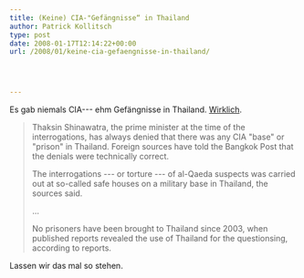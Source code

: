 ```yaml
---
title: (Keine) CIA-"Gefängnisse“ in Thailand
author: Patrick Kollitsch
type: post
date: 2008-01-17T12:14:22+00:00
url: /2008/01/keine-cia-gefaengnisse-in-thailand/




---
```

Es gab niemals <span class="caps">CIA</span>--- ehm Gef&auml;ngnisse in Thailand. [Wirklich][1]. 

> Thaksin Shinawatra, the prime minister at the time of the interrogations, has always denied that there was any <span class="caps">CIA</span> "base" or "prison" in Thailand. Foreign sources have told the Bangkok Post that the denials were technically correct.
> 
> The interrogations --- or torture --- of al-Qaeda suspects was carried out at so-called safe houses on a military base in Thailand, the sources said. 
> 
> ...
> 
> No prisoners have been brought to Thailand since 2003, when published reports revealed the use of Thailand for the questionsing, according to reports.

Lassen wir das mal so stehen.

 [1]: http://www.bangkokpost.com/topstories/topstories.php?id=125235